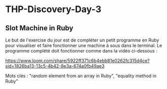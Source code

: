 # THP-Discovery-Day-3
## Slot Machine in Ruby

Le but de l'exercise du jour est de compléter un petit programme en Ruby pour visualiser et faire fonctionner une machine à sous dans le terminal. 
Le programme complété doit fonctionner comme dans la vidéo ci-dessous : 

https://www.loom.com/share/5922ff371c6b4ebb81e0262fc315d4ce?sid=1826ba13-13c5-4b42-8e3a-674a0fb49ae3

Mots clés : "random element from an array in Ruby", "equality method in Ruby"
